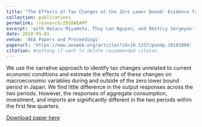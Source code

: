 ```yaml
---
title: "The Effects of Tax Changes at the Zero Lower Bound: Evidence from Japan"
collection: publications
permalink: /research/2018AEAPP
excerpt: 'with Wataru Miyamoto, Thuy Lan Nguyen, and Dmitriy Sergeyev'
date: 2018-05-01
venue: 'AEA Papers and Proceedings'
paperurl: 'https://www.aeaweb.org/articles?id=10.1257/pandp.20181060'
citation: #nothing if want to delete recommended citaion
---
```


We use the narrative approach to identify tax changes unrelated to current economic conditions and estimate the effects of these changes on macroeconomic variables during and outside of the zero lower bound period in Japan. We find little difference in the output responses across the two periods. However, the responses of aggregate consumption, investment, and imports are significantly different in the two periods within the first few quarters. 

[Download paper here](https://www.aeaweb.org/articles?id=10.1257/pandp.20181060)

<!--- 
Recommended citation: Your Name, You. (2009). "Papers Title Number 1." <i>Journal 1</i>. 1(1).
--->